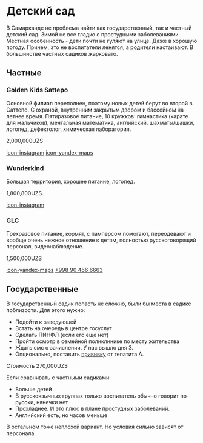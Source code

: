 # Детский сад

В Самарканде не проблема найти как государственный, так и частный детский сад.
Зимой не все гладко с простудными заболеваниями. Местная особенность - дети
почти не гуляют на улице. Даже в хорошую погоду. Причем, это не воспитатели
ленятся, а родители настаивают. В большинстве частных садиков жарковато.

## Частные

### Golden Kids Sattepo

Основной филиал переполнен, поэтому новых детей берут во второй в Саттепо. С
охраной, внутренним закрытым двором и бассейном на летнее время. Пятиразовое
питание, 10 кружков: гимнастика (карате для мальчиков), ментальная математика,
английский, шахматы/шашки, логопед, дефектолог, химическая лаборатория.

2,000,000UZS

[icon-instagram](https://www.instagram.com/golden_kids_sattepo/)
[icon-yandex-maps](https://yandex.uz/maps/-/CCUv4LBppB)

### Wunderkind

Большая территория, хорошее питание, логопед.

1,800,800UZS.

[icon-instagram](https://www.instagram.com/wunderkind_samarkand/)

### GLC

Трехразовое питание, кормят, с памперсом помогают, переодевают и вообще очень
нежное отношение к детям, полностью русскоговорящий персонал, видеонаблюдение.

1,500,000UZS

[icon-yandex-maps](https://yandex.uz/maps/org/17687080372/)
[+998 90 466 6663](tel:+998904666663)

## Государственные

В государственный садик попасть не сложно, были бы места в садике поблизости.
Для этого нужно:

- Подойти к заведующей
- Встать на очередь в центре госуслуг
- Сделать ПИНФЛ (если его еще нет)
- Пройти осмотр в семейной поликлинике по месту жительства
- Ждать смс о зачислении. У нас вышло дня 3.
- Опционально, поставить [прививку](../services/medicine.md#вакцинация) от
  гепатита А.

Стоимость 270,000UZS

Если сравнивать с частными садиками:

- Больше детей
- В русскоязычных группах только воспитатель обычно говорит по-русски, нянечки
  нет
- Прохладнее. И это плюс в плане простудных заболеваний.
- Английский есть, но часов меньше

В остальном тоже неплохой вариант. Но условия сильно зависят от персонала.
